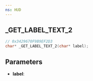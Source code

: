 ```yaml
---
ns: HUD
---
```

## _GET_LABEL_TEXT_2

```c
// 0x3429670F9B9EF2D3
char* _GET_LABEL_TEXT_2(char* label);
```

## Parameters
* **label**:
